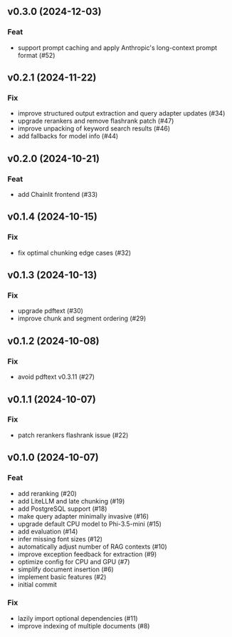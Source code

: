## v0.3.0 (2024-12-03)

### Feat

- support prompt caching and apply Anthropic's long-context prompt format (#52)

## v0.2.1 (2024-11-22)

### Fix

- improve structured output extraction and query adapter updates (#34)
- upgrade rerankers and remove flashrank patch (#47)
- improve unpacking of keyword search results (#46)
- add fallbacks for model info (#44)

## v0.2.0 (2024-10-21)

### Feat

- add Chainlit frontend (#33)

## v0.1.4 (2024-10-15)

### Fix

- fix optimal chunking edge cases (#32)

## v0.1.3 (2024-10-13)

### Fix

- upgrade pdftext (#30)
- improve chunk and segment ordering (#29)

## v0.1.2 (2024-10-08)

### Fix

- avoid pdftext v0.3.11 (#27)

## v0.1.1 (2024-10-07)

### Fix

- patch rerankers flashrank issue (#22)

## v0.1.0 (2024-10-07)

### Feat

- add reranking (#20)
- add LiteLLM and late chunking (#19)
- add PostgreSQL support (#18)
- make query adapter minimally invasive (#16)
- upgrade default CPU model to Phi-3.5-mini (#15)
- add evaluation (#14)
- infer missing font sizes (#12)
- automatically adjust number of RAG contexts (#10)
- improve exception feedback for extraction (#9)
- optimize config for CPU and GPU (#7)
- simplify document insertion (#6)
- implement basic features (#2)
- initial commit

### Fix

- lazily import optional dependencies (#11)
- improve indexing of multiple documents (#8)
